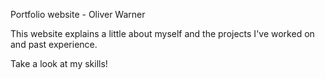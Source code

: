 Portfolio website - Oliver Warner

This website explains a little about myself and the projects I've worked on and past experience.

Take a look at my skills!